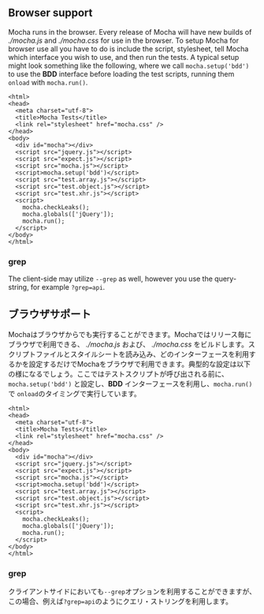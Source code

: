 <h2 id="browser-support">Browser support</h2>

 Mocha runs in the browser. Every release of Mocha will have new builds of _./mocha.js_ and _./mocha.css_ for use in the browser. To setup Mocha for browser use all you have to do is include the script, stylesheet, tell Mocha which interface you wish to use, and then run the tests. A typical setup might look something like the following, where we call `mocha.setup('bdd')` to use the __BDD__ interface before loading the test scripts, running them `onload` with `mocha.run()`.

    <html>
    <head>
      <meta charset="utf-8">
      <title>Mocha Tests</title>
      <link rel="stylesheet" href="mocha.css" />
    </head>
    <body>
      <div id="mocha"></div>
      <script src="jquery.js"></script>
      <script src="expect.js"></script>
      <script src="mocha.js"></script>
      <script>mocha.setup('bdd')</script>
      <script src="test.array.js"></script>
      <script src="test.object.js"></script>
      <script src="test.xhr.js"></script>
      <script>
        mocha.checkLeaks();
        mocha.globals(['jQuery']);
        mocha.run();
      </script>
    </body>
    </html>

<h3 id="grep-query">grep</h3>

  The client-side may utilize `--grep` as well, however you use the query-string, for example `?grep=api`.

<h2 id="browser-support">ブラウザサポート</h2>

Mochaはブラウザからでも実行することができます。Mochaではリリース毎にブラウザで利用できる、 _./mocha.js_ および、 _./mocha.css_ をビルドします。スクリプトファイルとスタイルシートを読み込み、どのインターフェースを利用するかを設定するだけでMochaをブラウザで利用できます。典型的な設定は以下の様になるでしょう。ここではテストスクリプトが呼び出される前に、`mocha.setup('bdd')` と設定し、__BDD__ インターフェースを利用し、`mocha.run()` で `onload`のタイミングで実行しています。

    <html>
    <head>
      <meta charset="utf-8">
      <title>Mocha Tests</title>
      <link rel="stylesheet" href="mocha.css" />
    </head>
    <body>
      <div id="mocha"></div>
      <script src="jquery.js"></script>
      <script src="expect.js"></script>
      <script src="mocha.js"></script>
      <script>mocha.setup('bdd')</script>
      <script src="test.array.js"></script>
      <script src="test.object.js"></script>
      <script src="test.xhr.js"></script>
      <script>
        mocha.checkLeaks();
        mocha.globals(['jQuery']);
        mocha.run();
      </script>
    </body>
    </html>

<h3 id="grep-query">grep</h3>

クライアントサイドにおいても`--grep`オプションを利用することができますが、この場合、例えば`?grep=api`のようにクエリ・ストリングを利用します。